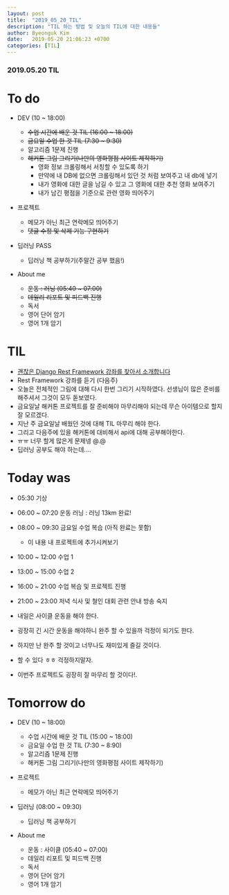 ```yaml
---
layout: post
title:  "2019_05_20_TIL"
description: "TIL 하는 방법 및 오늘의 TIL에 대한 내용들"
author: Byeonguk Kim
date:   2019-05-20 21:06:23 +0700
categories: [TIL]
---
```


### 2019.05.20 TIL
 
# To do

* DEV (10 ~ 18:00)
	* ~~수업 시간에 배운 것 TIL (16:00 ~ 18:00)~~
	* ~~금요일 수업 한 것 TIL (7:30 ~ 9:30)~~
	* 알고리즘 1문제 진행 
	* ~~해커톤 그림 그리기(나만의 영화평점 사이트 제작하기)~~
		* 영화 정보 크롤링해서 서칭할 수 있도록 하기
		* 만약에 내 DB에 없으면 크롤링해서 있던 것 처럼 보여주고 내 db에 넣기
		* 내가 영화에 대한 글을 남길 수 있고 그 영화에 대한 추천 영화 보여주기
		* 내가 남긴 평점을 기준으로 관련 영화 띄어주기

* 프로젝트
	* 메모가 아닌 최근 연락메모 띄어주기
	* ~~댓글 수정 및 삭제 기능 구현하기~~
* 딥러닝 PASS
	* 딥러닝 책 공부하기(주말간 공부 했음!)
* About me
	* ~~운동 : 러닝 (05:40 ~ 07:00)~~
	* ~~데일리 리포트 및 피드백 진행~~
	* 독서
	* 영어 단어 암기
	* 영어 1개 암기


# TIL
* [괜찮은 Django Rest Framework 강좌를 찾아서 소개합니다](http://raccoonyy.github.io/django-rest-framework-tutorial-by-devissue/)
* Rest Framework 강좌를 듣기 (다음주)
* 오늘은 전체적인 그림에 대해 다시 한번 그리기 시작하였다. 선생님이 많은 준비를 해주셔서 그것이 모두 돋보였다. 
* 금요일날 해커톤 프로젝트를 잘 준비해야 마무리해야 되는데 무슨 아이템으로 할지 잘 모르겠다.
* 지난 주 금요일날 배웠던 것에 대해 TIL 마무리 해야 한다.
* 그리고 다음주에 있을 해커톤에 대비해서 api에 대해 공부해야한다.
* ㅠㅠ 너무 할게 많은게 문제넹 @.@
* 딥러닝 공부도 해야 하는데....


# Today was

* 05:30 기상 
* 06:00 ~ 07:20 운동 러닝 : 러닝 13km 완료!
* 08:00 ~ 09:30 금요일 수업 복습 (아직 완료는 못함) 
	* 이 내용 내 프로젝트에 추가시켜보기 
* 10:00 ~ 12:00 수업 1
* 13:00 ~ 15:00 수업 2
* 16:00 ~ 21:00 수업 복습 및 프로젝트 진행
* 21:00 ~ 23:00 저녁 식사 및 철인 대회 관련 안내 방송 숙지


* 내일은 사이클 운동을 해야 한다. 
* 굉장히 긴 시간 운동을 해야하니 완주 할 수 있을까 걱정이 되기도 한다.
* 하지만 난 완주 할 것이고 너무나도 재미있게 즐길 것이다.
* 할 수 있다 ㅎㅎ 걱정하지말자.
* 이번주 프로젝트도 굉장히 잘 마무리 할 것이다!.



# Tomorrow do

* DEV (10 ~ 18:00)
	* 수업 시간에 배운 것 TIL (15:00 ~ 18:00)
	* 금요일 수업 한 것 TIL (7:30 ~ 8:90)
	* 알고리즘 1문제 진행 
	* 해커톤 그림 그리기(나만의 영화평점 사이트 제작하기)
		
* 프로젝트
	* 메모가 아닌 최근 연락메모 띄어주기
	
* 딥러닝 (08:00 ~ 09:30)
	* 딥러닝 책 공부하기

* About me
	* 운동 : 사이클 (05:40 ~ 07:00)
	* 데일리 리포트 및 피드백 진행
	* 독서
	* 영어 단어 암기
	* 영어 1개 암기
